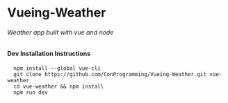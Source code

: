 Vueing-Weather
=============
###### Weather app built with vue and node




#### Dev Installation Instructions ####
```
  npm install --global vue-cli
  git clone https://github.com/ConProgramming/Vueing-Weather.git vue-weather
  cd vue-weather && npm install
  npm run dev
  ```
  
